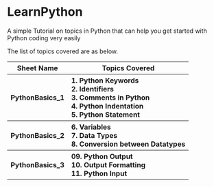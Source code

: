 # LearnPython
A simple Tutorial on topics in Python that can help you get started with Python coding very easily


The list of topics covered are as below.

<table width='100%'>
  
  <tr><th>Sheet Name</th><th>Topics Covered</th></tr>
  <tr>
    <th>PythonBasics_1</th>
    <th align='left'>
      1. Python Keywords<br/>
      2. Identifiers<br/>
      3. Comments in Python<br/>
      4. Python Indentation<br/>
      5. Python Statement
    </th>
  </tr>
  
  <tr>
    <th>PythonBasics_2</th>
    <th align='left'>
      6. Variables<br/>
      7. Data Types<br/>
      8. Conversion between Datatypes
    </th>
  </tr>
  
  <tr>
    <th>PythonBasics_3</th>
    <th align='left'>
      09. Python Output<br/>
      10. Output Formatting<br/>
      11. Python Input
     </th>
  </tr>



</table>
